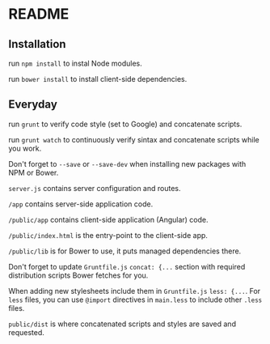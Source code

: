 # README

## Installation

run `npm install` to instal Node modules.

run `bower install` to install client-side dependencies.

## Everyday

run `grunt` to verify code style (set to Google) and concatenate scripts.

run `grunt watch` to continuously verify sintax and concatenate scripts while you work.

Don't forget to `--save` or `--save-dev` when installing new packages with NPM or Bower.

`server.js` contains server configuration and routes.

`/app` contains server-side application code.

`/public/app` contains client-side application (Angular) code.

`/public/index.html` is the entry-point to the client-side app.

`/public/lib` is for Bower to use, it puts managed dependencies there.

Don't forget to update `Gruntfile.js` `concat: {...` section with required distribution scripts Bower fetches for you.

When adding new stylesheets include them in `Gruntfile.js` `less: {...`. For `less` files, you can use `@import` directives in `main.less` to include other `.less` files.

`public/dist` is where concatenated scripts and styles are saved and requested.


